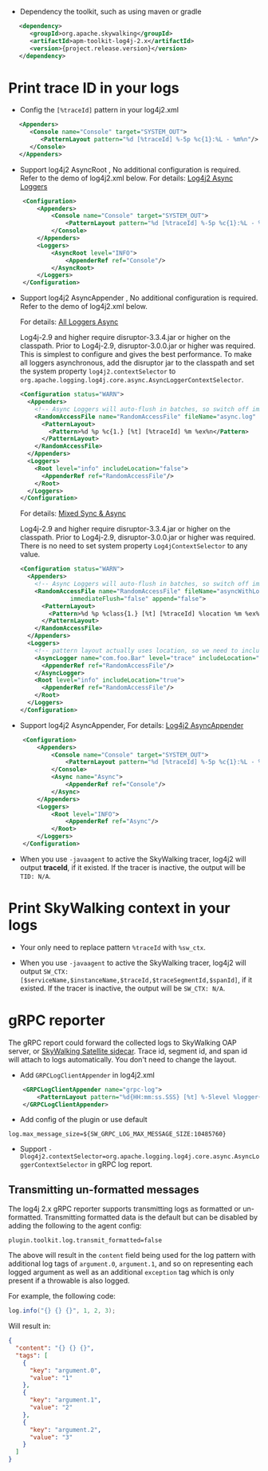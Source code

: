 * Dependency the toolkit, such as using maven or gradle
```xml
   <dependency>
      <groupId>org.apache.skywalking</groupId>
      <artifactId>apm-toolkit-log4j-2.x</artifactId>
      <version>{project.release.version}</version>
   </dependency>
```

# Print trace ID in your logs

* Config the `[%traceId]` pattern in your log4j2.xml
```xml
   <Appenders>
      <Console name="Console" target="SYSTEM_OUT">
         <PatternLayout pattern="%d [%traceId] %-5p %c{1}:%L - %m%n"/>
      </Console>
   </Appenders>
```

* Support log4j2 AsyncRoot , No additional configuration is required. Refer to the demo of log4j2.xml below. For details: [Log4j2 Async Loggers](https://logging.apache.org/log4j/2.x/manual/async.html)
```xml
    <Configuration>
        <Appenders>
            <Console name="Console" target="SYSTEM_OUT">
                <PatternLayout pattern="%d [%traceId] %-5p %c{1}:%L - %m%n"/>
            </Console>
        </Appenders>
        <Loggers>
            <AsyncRoot level="INFO">
                <AppenderRef ref="Console"/>
            </AsyncRoot>
        </Loggers>
    </Configuration>
```
* Support log4j2 AsyncAppender , No additional configuration is required. Refer to the demo of log4j2.xml below. 

    For details: [All Loggers Async](https://logging.apache.org/log4j/2.x/manual/async.html#AllAsync) 

    Log4j-2.9 and higher require disruptor-3.3.4.jar or higher on the classpath. Prior to Log4j-2.9, disruptor-3.0.0.jar or higher was required.
    This is simplest to configure and gives the best performance. To make all loggers asynchronous, add the disruptor jar to the classpath and 
    set the system property `log4j2.contextSelector` to `org.apache.logging.log4j.core.async.AsyncLoggerContextSelector`.
    ```xml
    <Configuration status="WARN">
      <Appenders>
        <!-- Async Loggers will auto-flush in batches, so switch off immediateFlush. -->
        <RandomAccessFile name="RandomAccessFile" fileName="async.log" immediateFlush="false" append="false">
          <PatternLayout>
            <Pattern>%d %p %c{1.} [%t] [%traceId] %m %ex%n</Pattern>
          </PatternLayout>
        </RandomAccessFile>
      </Appenders>
      <Loggers>
        <Root level="info" includeLocation="false">
          <AppenderRef ref="RandomAccessFile"/>
        </Root>
      </Loggers>
    </Configuration>
    ```
    For details: [Mixed Sync & Async](https://logging.apache.org/log4j/2.x/manual/async.html#MixedSync-Async)
    
    Log4j-2.9 and higher require disruptor-3.3.4.jar or higher on the classpath. Prior to Log4j-2.9, disruptor-3.0.0.jar or higher was required. 
    There is no need to set system property `Log4jContextSelector` to any value.
    
    ```xml
    <Configuration status="WARN">
      <Appenders>
        <!-- Async Loggers will auto-flush in batches, so switch off immediateFlush. -->
        <RandomAccessFile name="RandomAccessFile" fileName="asyncWithLocation.log"
                  immediateFlush="false" append="false">
          <PatternLayout>
            <Pattern>%d %p %class{1.} [%t] [%traceId] %location %m %ex%n</Pattern>
          </PatternLayout>
        </RandomAccessFile>
      </Appenders>
      <Loggers>
        <!-- pattern layout actually uses location, so we need to include it -->
        <AsyncLogger name="com.foo.Bar" level="trace" includeLocation="true">
          <AppenderRef ref="RandomAccessFile"/>
        </AsyncLogger>
        <Root level="info" includeLocation="true">
          <AppenderRef ref="RandomAccessFile"/>
        </Root>
      </Loggers>
    </Configuration>
    ```
* Support log4j2 AsyncAppender, For details: [Log4j2 AsyncAppender](https://logging.apache.org/log4j/2.x/manual/appenders.html)
```xml
    <Configuration>
        <Appenders>
            <Console name="Console" target="SYSTEM_OUT">
                <PatternLayout pattern="%d [%traceId] %-5p %c{1}:%L - %m%n"/>
            </Console>
            <Async name="Async">
                <AppenderRef ref="Console"/>
            </Async>
        </Appenders>
        <Loggers>
            <Root level="INFO">
                <AppenderRef ref="Async"/>
            </Root>
        </Loggers>
    </Configuration>
```
* When you use `-javaagent` to active the SkyWalking tracer, log4j2 will output **traceId**, if it existed. If the tracer is inactive, the output will be `TID: N/A`.

# Print SkyWalking context in your logs

* Your only need to replace pattern `%traceId` with `%sw_ctx`.

* When you use `-javaagent` to active the SkyWalking tracer, log4j2 will output `SW_CTX: [$serviceName,$instanceName,$traceId,$traceSegmentId,$spanId]`, if it existed. If the tracer is inactive, the output will be `SW_CTX: N/A`.

# gRPC reporter

The gRPC report could forward the collected logs to SkyWalking OAP server, or [SkyWalking Satellite sidecar](https://github.com/apache/skywalking-satellite). Trace id, segment id, and span id will attach to logs automatically. You don't need to change the layout.

* Add `GRPCLogClientAppender` in log4j2.xml

```xml
    <GRPCLogClientAppender name="grpc-log">
        <PatternLayout pattern="%d{HH:mm:ss.SSS} [%t] %-5level %logger{36} - %msg%n"/>
    </GRPCLogClientAppender>
```

*  Add config of the plugin or use default

```properties
log.max_message_size=${SW_GRPC_LOG_MAX_MESSAGE_SIZE:10485760}
```

* Support `-Dlog4j2.contextSelector=org.apache.logging.log4j.core.async.AsyncLoggerContextSelector` in gRPC log report.

## Transmitting un-formatted messages

The log4j 2.x gRPC reporter supports transmitting logs as formatted or un-formatted. Transmitting formatted data is the default but can be disabled by adding the following to the agent config:

```
plugin.toolkit.log.transmit_formatted=false
```

The above will result in the `content` field being used for the log pattern with additional log tags of `argument.0`, `argument.1`, and so on representing each logged argument as well as an additional `exception` tag which is only present if a throwable is also logged.

For example, the following code:
```java
log.info("{} {} {}", 1, 2, 3);
```

Will result in:
```json
{
  "content": "{} {} {}",
  "tags": [
    {
      "key": "argument.0",
      "value": "1"
    },
    {
      "key": "argument.1",
      "value": "2"
    },
    {
      "key": "argument.2",
      "value": "3"
    }
  ]
}
```
